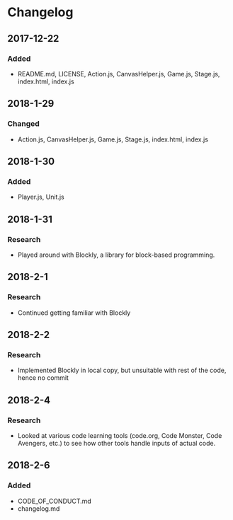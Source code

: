 # Changelog

## 2017-12-22
### Added
- README.md, LICENSE, Action.js, CanvasHelper.js, Game.js, Stage.js, index.html, index.js

## 2018-1-29
### Changed
- Action.js, CanvasHelper.js, Game.js, Stage.js, index.html, index.js

## 2018-1-30
### Added
- Player.js, Unit.js

## 2018-1-31
### Research
- Played around with Blockly, a library for block-based programming.

## 2018-2-1
### Research
- Continued getting familiar with Blockly

## 2018-2-2
### Research
- Implemented Blockly in local copy, but unsuitable with rest of the code, hence no commit

## 2018-2-4
### Research
- Looked at various code learning tools (code.org, Code Monster, Code Avengers, etc.) to see how other tools handle inputs of actual code.

## 2018-2-6
### Added
- CODE_OF_CONDUCT.md
- changelog.md
